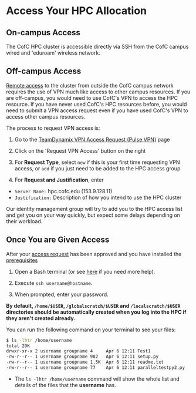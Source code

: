 # Access Your HPC Allocation

## On-campus Access
The CofC HPC cluster is accessible directly via SSH from the CofC campus wired and 'eduroam' wireless network.

## Off-campus Access
[Remote access](http://it.cofc.edu/network/remote) to the cluster from outside
the CofC campus network requires the use of VPN much like access to other campus
resources. If you are off-campus, you would need to use CofC's VPN to access
the HPC resource. If you have never used CofC's HPC resources before, you would
need to submit a VPN access request even if you have used CofC's VPN to access
other campus resources.

The process to request VPN access is:

1. Go to the [TeamDynamix VPN Access Request (Pulse VPN)](https://cofc.teamdynamix.com/TDClient/Requests/ServiceDet?ID=13575) page

2. Click on the 'Request VPN Access' button on the right

3. For **Request Type**, select `new` if this is your first time requesting VPN access, or `add` if you just need to be added to the HPC access group

4. For **Request and Justification**, enter
  * `Server Name:` hpc.cofc.edu (153.9.128.11)
  * `Justification:` Description of how you intend to use the HPC cluster

Our identity management group will try to add you to the HPC access list and get you on your way quickly, but expect some delays depending on their workload.

## Once You are Given Access
After your [access request](request-access.md) has been approved and you have installed the [prerequisites](prerequisites.md)

1. Open a Bash terminal (or see [here](prerequisites.md) if you need more help).

2. Execute `ssh username@hostname`.

3. When prompted, enter your password.

**By default, `/home/$USER`, `/globalscratch/$USER` and `/localscratch/$USER` directories should be automatically created when you log into the HPC if they aren't created already.**.

You can run the following command on your terminal to see your files:

```bash
$ ls -lhtr /home/username
total 20K
drwxr-xr-x 2 username groupname 4     Apr 6 12:11 Test1
-rw-r--r-- 1 username groupname 982   Apr 6 12:11 setup.py
-rw-r--r-- 1 username groupname 1.5K  Apr 6 12:11 readme.txt
-rw-r--r-- 1 username groupname 77    Apr 6 12:11 paralleltestpy2.py
```

- The `ls -lhtr /home/username` command will show the whole list and details of the files that the **username** has.
